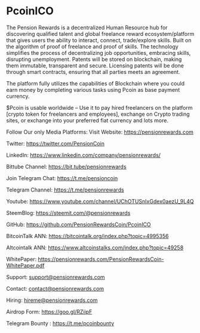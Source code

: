 # PcoinICO
The Pension Rewards is a decentralized Human Resource hub for discovering qualified talent and global freelance reward ecosystem/platform that gives users the ability to interact, connect, trade/explore skills. Built on the algorithm of proof of freelance and proof of skills. The technology simplifies the process of decentralizing job opportunities, embracing skills, disrupting unemployment. Patents will be stored on blockchain, making them immutable, transparent and secure. Licensing patents will be done through smart contracts, ensuring that all parties meets an agreement.

The platform fully utilizes the capabilities of Blockchain where you could earn money by completing various tasks using Pcoin as base payment currency.

$Pcoin is usable worldwide – Use it to pay hired freelancers on the platform [crypto token for freelancers and employees], exchange on Crypto trading sites, or exchange into your preferred fiat currency and lots more.

Follow Our only Media Platforms:
Visit Website: https://pensionrewards.com

Twitter: https://twitter.com/PensionCoin

LinkedIn: https://www.linkedin.com/company/pensionrewards/

Bittube Channel: https://bit.tube/pensionrewards

Join Telegram Chat: https://t.me/pensioncoin

Telegram Channel: https://t.me/pensionrewards

Youtube: https://www.youtube.com/channel/UChOTUSnIxGdex0aezU_9L4Q

SteemBlog: https://steemit.com/@pensionrewards

GitHub: https://github.com/PensionRewardsCoin/PcoinICO

BitcoinTalk ANN: https://bitcointalk.org/index.php?topic=4995356

Altcointalk ANN: https://www.altcoinstalks.com/index.php?topic=49258

WhitePaper: https://pensionrewards.com/PensionRewardsCoin-WhitePaper.pdf

Support: support@pensionrewards.com

Contact: contact@pensionrewards.com

Hiring: hireme@pensionrewards.com

Airdrop Form: https://goo.gl/RZiipF

Telegram Bounty : https://t.me/pcoinbounty
